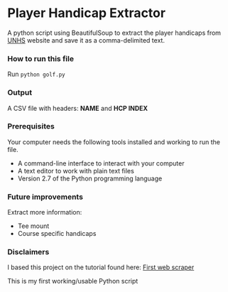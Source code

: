 # Player Handicap Extractor 
A python script using BeautifulSoup to extract the player handicaps from [UNHS](http://unhs.ph) website and save it as a comma-delimited text.

### How to run this file

 Run `python golf.py`
 
### Output
 
 A CSV file with headers: **NAME** and **HCP INDEX**
 
### Prerequisites

Your computer needs the following tools installed and working to run the file.

- A command-line interface to interact with your computer
- A text editor to work with plain text files
- Version 2.7 of the Python programming language

### Future improvements

Extract more information:

- Tee mount
- Course specific handicaps

 
### Disclaimers
 
 I based this project on the tutorial found here: [First web scraper](https://first-web-scraper.readthedocs.io/en/latest/)
 
 This is my first working/usable Python script
